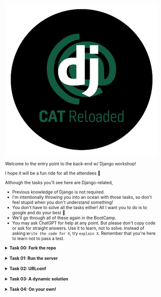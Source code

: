 <div align="center">
<img src="docs/CATReloaded.png" width="500">
</div>

Welcome to the entry point to the back-end w/ Django workshop!

I hope it will be a fun ride for all the attendees 🙏

Although the tasks you'll see here are Django-related, 
- Previous knowledge of Django is not required.
- I'm intentionally throwing you into an ocean with those tasks, so don't feel stupid when you don't understand something!
- You don't have to solve all the tasks either! All I want you to do is to google and do your best 🫰
- We'll go through all of these again in the BootCamp.
- You may ask ChatGPT for help at any point. But please don't copy code or ask for straight answers. Use it to learn, not to solve. Instead of asking `Write the code for X`, try `explain X`. Remember that you're here to learn not to pass a test.

<details>
<summary>
<b>Task 00: Fork the repo</b>
</summary>

Let's start by forking this repository 😄

To solve the tasks, you'll either write code or edit this README to answer a question.

After that, push your code and submit the link to your forked repo.

**TASK:** Fork the repository.

</details>

<br>

<details>
<summary>
<b>Task 01: Run the server</b>
</summary>

Now that you forked the repo, don't be scared to tip your toes in :)

Your first task will be installing the environment and running the server, how about that?

**TASK:** Run the Django server and provide a screenshot of what you see here 👇
![ServerSchreenshot](https://user-images.githubusercontent.com/78312680/221719160-ddf50087-758f-4399-bd1b-3324ca3d7057.png)

<br>

<details>
<summary>
<b>HINTS:</b>
</summary>

- Here's a cool tutorial on how to set up a Django Python environment: https://www.w3schools.com/django/django_getstarted.php
- You can find the command to start the server here: https://docs.djangoproject.com/en/4.1/intro/tutorial01/#the-development-server
</details>
</details>

<br>

<details>
<summary>
<b>Task 02: URLconf</b>
</summary>

Cool, you solved task 1 :) 
(sorry for the shitpost)

If you didn't, why did you click "Task 2" 😤 don't do that 😠 go back to "Task 1" now 🔪

I'm going to pretend that you solved task 1 🙈

---

For task 2, please run the local server and go to this url: http://127.0.0.1:8000/usd-to-egp/

If you see this: 
![PageNotFound.png](docs/PageNotFound.png)

Then ✨ congratulations ✨, this is your first bug in Django 🎉

I'm expecting a certain page to be rendered for that URL. The code responsible for rendering this page is in `app/views.py:usd_to_egp`. Your task is to link that piece of code to the URL (`usd-to-egp/`). 

**TASK:** Configure the URLs in `app/urls.py` to render the code in `app/views.py:usd_to_egp`.  

<details>
<summary>
<b>HINTS:</b>
</summary>

- Read this tutorial: https://docs.djangoproject.com/en/4.1/intro/tutorial01/#write-your-first-view
</details>

<br>

</details>

<br>

<details>
<summary>
<b>Task 03: A dynamic solution</b>
</summary>

Looking at the code in `app/views.py:usd_to_egp`, you can see that the value in `context['usd_to_egp']` is hard coded.

Can you implement a more dynamic solution? I want the real-time rate of the currency exchange!

**TASK:** Use the real-time exchange rate of USD-EGP.

<details>
<summary>
<b>HINTS:</b>
</summary>

- Take a look at `app/utils.py` I wrote some code to help you 😉
</details>

</details>

<br>

<details>
<summary>
<b>Task 04: On your own!</b>
</summary>

Now for the final task, 

I want you to write your own `view` to render a webpage that shows the real-time price of Indome (بالخضار).

- You don't have to write any html, I already wrote it for you. You can find it at `templates/app/live-indomie-price.html`.
- The URL should be `/live-indomie-price/`.

**TASK:** Write a view that shows the real-time price of Indomie (بالخضار).

<details>
<summary>
<b>HINTS:</b>
</summary>

- I wrote a small piece of code that will help you get the real-time price. You can find it at `app/utils.py`.
- You can look at the code in `app/urls.py` and `app/views.py` for inspiration.
</details>

</details>


